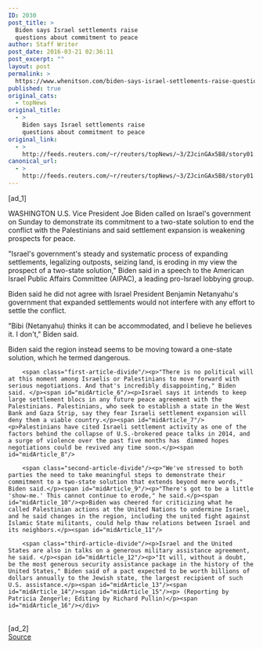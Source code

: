 ```yaml
---
ID: 2030
post_title: >
  Biden says Israel settlements raise
  questions about commitment to peace
author: Staff Writer
post_date: 2016-03-21 02:36:11
post_excerpt: ""
layout: post
permalink: >
  https://www.whenitson.com/biden-says-israel-settlements-raise-questions-about-commitment-to-peace/
published: true
original_cats:
  - topNews
original_title:
  - >
    Biden says Israel settlements raise
    questions about commitment to peace
original_link:
  - >
    http://feeds.reuters.com/~r/reuters/topNews/~3/ZJcinGAx5B8/story01.htm
canonical_url:
  - >
    http://feeds.reuters.com/~r/reuters/topNews/~3/ZJcinGAx5B8/story01.htm
---
```

 [ad_1]
<br><div id="articleText">
<span id="midArticle_start"/>

<span id="midArticle_0"/><span class="focusParagraph" readability="4"><p><span class="articleLocation">WASHINGTON</span> U.S. Vice President Joe Biden called on Israel's government on Sunday to demonstrate its commitment to a two-state solution to end the conflict with the Palestinians and said settlement expansion is weakening prospects for peace.</p></span><span id="midArticle_1"/><p>"Israel's government's steady and systematic process of expanding settlements, legalizing outposts, seizing land, is eroding in my view the prospect of a two-state solution," Biden said in a speech to the American Israel Public Affairs Committee (AIPAC), a leading pro-Israel lobbying group.</p><span id="midArticle_2"/><p>Biden said he did not agree with Israel President Benjamin Netanyahu's government that expanded settlements would not interfere with any effort to settle the conflict.</p><span id="midArticle_3"/><p>"Bibi (Netanyahu) thinks it can be accommodated, and I believe he believes it. I don't," Biden said.</p><span id="midArticle_4"/><p>Biden said the region instead seems to be moving toward a one-state solution, which he termed dangerous.</p><span id="midArticle_5"/>
        
        <span class="first-article-divide"/><p>"There is no political will at this moment among Israelis or Palestinians to move forward with serious negotiations. And that's incredibly disappointing," Biden said. </p><span id="midArticle_6"/><p>Israel says it intends to keep large settlement blocs in any future peace agreement with the Palestinians. Palestinians, who seek to establish a state in the West Bank and Gaza Strip, say they fear Israeli settlement expansion will deny them a viable country.</p><span id="midArticle_7"/><p>Palestinians have cited Israeli settlement activity as one of the factors behind the collapse of U.S.-brokered peace talks in 2014, and a surge of violence over the past five months has  dimmed hopes negotiations could be revived any time soon.</p><span id="midArticle_8"/>
        
        <span class="second-article-divide"/><p>"We've stressed to both parties the need to take meaningful steps to demonstrate their commitment to a two-state solution that extends beyond mere words," Biden said.</p><span id="midArticle_9"/><p>"There's got to be a little 'show-me.' This cannot continue to erode," he said.</p><span id="midArticle_10"/><p>Biden was cheered for criticizing what he called Palestinian actions at the United Nations to undermine Israel, and he said changes in the region, including the united fight against Islamic State militants, could help thaw relations between Israel and its neighbors.</p><span id="midArticle_11"/>
        
        <span class="third-article-divide"/><p>Israel and the United States are also in talks on a generous military assistance agreement, he said. </p><span id="midArticle_12"/><p>"It will, without a doubt, be the most generous security assistance package in the history of the United States," Biden said of a pact expected to be worth billions of dollars annually to the Jewish state, the largest recipient of such U.S. assistance.</p><span id="midArticle_13"/><span id="midArticle_14"/><span id="midArticle_15"/><p> (Reporting by Patricia Zengerle; Editing by Richard Pullin)</p><span id="midArticle_16"/></div>
<br>[ad_2]
<br><a href="http://feeds.reuters.com/~r/reuters/topNews/~3/ZJcinGAx5B8/story01.htm">Source </a>